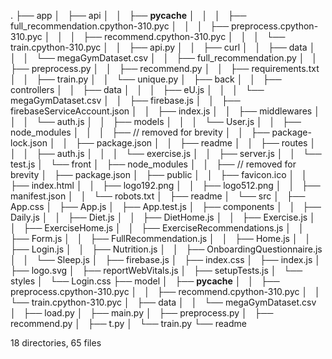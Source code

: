 .
├── app
│   ├── api
│   │   ├── __pycache__
│   │   │   ├── full_recommendation.cpython-310.pyc
│   │   │   ├── preprocess.cpython-310.pyc
│   │   │   ├── recommend.cpython-310.pyc
│   │   │   └── train.cpython-310.pyc
│   │   ├── api.py
│   │   ├── curl
│   │   ├── data
│   │   │   └── megaGymDataset.csv
│   │   ├── full_recommendation.py
│   │   ├── preprocess.py
│   │   ├── recommend.py
│   │   ├── requirements.txt
│   │   ├── train.py
│   │   └── unique.py
│   ├── back
│   │   ├── controllers
│   │   ├── data
│   │   │   ├── eU.js
│   │   │   └── megaGymDataset.csv
│   │   ├── firebase.js
│   │   ├── firebaseServiceAccount.json
│   │   ├── index.js
│   │   ├── middlewares
│   │   │   └── auth.js
│   │   ├── models
│   │   │   └── User.js
│   │   ├── node_modules
│   │   │   ├── // removed for brevity
│   │   ├── package-lock.json
│   │   ├── package.json
│   │   ├── readme
│   │   ├── routes
│   │   │   ├── auth.js
│   │   │   └── exercise.js
│   │   ├── server.js
│   │   └── test.js
│   └── front
│       ├── node_modules
│       │   ├── // removed for brevity
│       ├── package.json
│       ├── public
│       │   ├── favicon.ico
│       │   ├── index.html
│       │   ├── logo192.png
│       │   ├── logo512.png
│       │   ├── manifest.json
│       │   └── robots.txt
│       ├── readme
│       └── src
│           ├── App.css
│           ├── App.js
│           ├── App.test.js
│           ├── components
│           │   ├── Daily.js
│           │   ├── Diet.js
│           │   ├── DietHome.js
│           │   ├── Exercise.js
│           │   ├── ExerciseHome.js
│           │   ├── ExerciseRecommendations.js
│           │   ├── Form.js
│           │   ├── FullRecommendation.js
│           │   ├── Home.js
│           │   ├── Login.js
│           │   ├── Nutrition.js
│           │   ├── OnboardingQuestionnaire.js
│           │   └── Sleep.js
│           ├── firebase.js
│           ├── index.css
│           ├── index.js
│           ├── logo.svg
│           ├── reportWebVitals.js
│           ├── setupTests.js
│           └── styles
│               └── Login.css
├── model
│   ├── __pycache__
│   │   ├── preprocess.cpython-310.pyc
│   │   ├── recommend.cpython-310.pyc
│   │   └── train.cpython-310.pyc
│   ├── data
│   │   └── megaGymDataset.csv
│   ├── load.py
│   ├── main.py
│   ├── preprocess.py
│   ├── recommend.py
│   ├── t.py
│   └── train.py
└── readme

18 directories, 65 files

